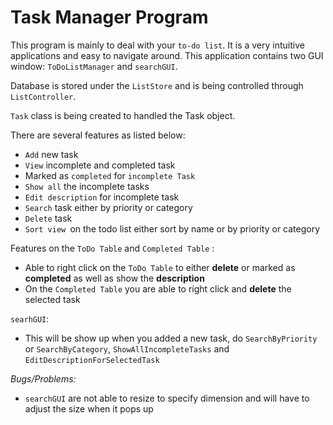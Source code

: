 Task Manager Program
====================

This program is mainly to deal with your `to-do list`. It is a very intuitive applications and easy to navigate around. 
This application contains two GUI window: `ToDoListManager` and `searchGUI`.

Database is stored under the `ListStore` and is being controlled through `ListController`.

`Task` class is being created to handled the Task object.

There are several features as listed below: 
- `Add` new task
- `View` incomplete and completed task
- Marked as `completed` for `incomplete Task`
- `Show all` the incomplete tasks
- `Edit description` for incomplete task
- `Search` task either by priority or category
- `Delete` task 
- `Sort view `on the todo list either sort by name or by priority or category

Features on the `ToDo Table` and `Completed Table` :
- Able to right click on the `ToDo Table` to either **delete** or marked as **completed** as well as show the **description**
- On the `Completed Table` you are able to right click and **delete** the selected task 

`searhGUI`:
- This will be show up when you added a new task, do `SearchByPriority` or `SearchByCategory`, `ShowAllIncompleteTasks` and `EditDescriptionForSelectedTask`

*Bugs/Problems:*
- `searchGUI` are not able to resize to specify dimension and will have to adjust the size when it pops up


